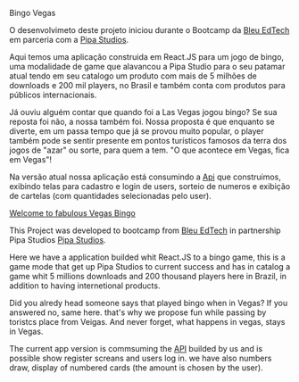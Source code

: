 Bingo Vegas

O desenvolvimeto deste projeto iniciou durante o Bootcamp da <a href="https://blueedtech.com.br/">Bleu EdTech</a> em parceria com a <a href="https://www.pipastudios.com/">Pipa Studios</a>.

Aqui temos uma aplicação construida em React.JS para um jogo de bingo, uma modalidade de game que alavancou a Pipa Studio para o seu patamar atual tendo em seu catalogo um produto com mais de 5 milhões de downloads e 200 mil players, no Brasil e também conta com produtos para públicos internacionais.

Já ouviu alguém contar que quando foi a Las Vegas jogou bingo? Se sua reposta foi não, a nossa também foi. Nossa proposta é que enquanto se diverte, em um passa tempo que já se provou muito popular, o player também pode se sentir presente em pontos turísticos famosos da terra dos jogos de "azar" ou sorte, para quem a tem. "O que acontece em Vegas, fica em Vegas"!

Na versão atual nossa aplicação está consumindo a <a href="https://bingoo-btc.herokuapp.com/api/">Api</a> que construimos, exibindo telas para cadastro e login de users, sorteio de numeros e exibição de cartelas (com quantidades selecionadas pelo user).

<a href="https://bingo-btc-front.herokuapp.com/">Welcome to fabulous Vegas Bingo</a>


This Project was developed to bootcamp from  <a href="https://blueedtech.com.br/">Bleu EdTech</a> in partnership Pipa Studios <a href="https://www.pipastudios.com/">Pipa Studios</a>.

Here we have a application builded whit React.JS to a bingo game, this is a game mode that get up Pipa Studios to current success and has in catalog a game whit 5 millions downloads and 200 thousand players here in Brazil, in addition to having internetional products.

Did you alredy head someone says that played bingo when in Vegas? If you answered no, same here. that's why we propose fun while passing by toristcs place  from Veigas.
And never forget, what happens in vegas, stays in Vegas.

The current app version is commsuming the <a href="https://bingoo-btc.herokuapp.com/api/">API</a> builded by us and is possible show register screans and users log in.
we have also numbers draw, display of numbered cards (the amount is chosen by the user).
